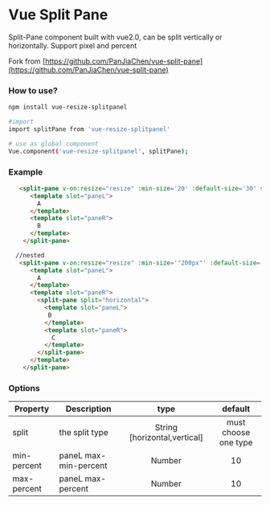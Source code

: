 # Vue Split Pane

Split-Pane component built with vue2.0, can be split vertically or horizontally.
Support pixel and percent

Fork from [https://github.com/PanJiaChen/vue-split-pane](https://github.com/PanJiaChen/vue-split-pane)

### How to use?
```bash
npm install vue-resize-splitpanel

#import
import splitPane from 'vue-resize-splitpanel'

# use as global component
Vue.component('vue-resize-splitpanel', splitPane);
```

### Example

```html
   <split-pane v-on:resize="resize" :min-size='20' :default-size='30' split="vertical">
      <template slot="paneL">
        A
      </template>
      <template slot="paneR">
        B
      </template>
    </split-pane>
```

```html
  //nested
   <split-pane v-on:resize="resize" :min-size='"200px"' :default-size='30' split="vertical">
      <template slot="paneL">
        A
      </template>
      <template slot="paneR">
        <split-pane split="horizontal">
          <template slot="paneL">
           B
          </template>
          <template slot="paneR">
            C
          </template>
        </split-pane>
      </template>
    </split-pane>
```

### Options
|    Property    |    Description   |   type   |	default	|
| -----------------  | ---------------- | :--------: | :----------: |
| split       | the split type |String [horizontal,vertical] |must choose one type |
| min-percent         | paneL max-min-percent  |Number | 10 |
| max-percent         | paneL max-percent  |Number | 10 |

